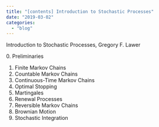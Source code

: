 ```yaml
---
title: "[contents] Introduction to Stochastic Processes"
date: "2019-03-02"
categories: 
  - "blog"
---
```


Introduction to Stochastic Processes, Gregory F. Lawer

0\. Preliminaries

1. Finite Markov Chains
2. Countable Markov Chains
3. Continuous-Time Markov Chains
4. Optimal Stopping
5. Martingales
6. Renewal Processes
7. Reversible Markov Chains
8. Brownian Motion
9. Stochastic Integration
